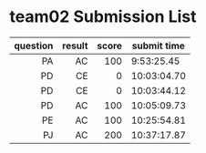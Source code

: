 # team02 Submission List
question | result | score | submit time
----:|----:|-----:|-----
PA | AC | 100 |  9:53:25.45 
PD | CE | 0 | 10:03:04.70 
PD | CE | 0 | 10:03:44.12 
PD | AC | 100 | 10:05:09.73 
PE | AC | 100 | 10:25:54.81 
PJ | AC | 200 | 10:37:17.87 
